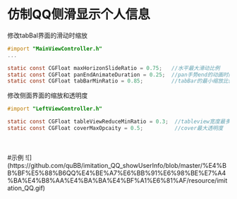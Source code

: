 # 仿制QQ侧滑显示个人信息


修改tabBal界面的滑动时缩放
```objective-c
#import "MainViewController.h"
...

static const CGFloat maxHorizonSlideRatio = 0.75;   //水平最大滑动比例
static const CGFloat panEndAnimateDuration = 0.25;  //pan手势end的动画时间
static const CGFloat tabBarMinRatio = 0.85;         //tabBar的最小缩放比例
```



修改侧面界面的缩放和透明度
```objective-c
#import "LeftViewController.h"

static const CGFloat tableViewReduceMinRatio = 0.3;  //tableview宽度最多能减小的的比例
static const CGFloat coverMaxOpcaity = 0.5;          //cover最大透明度
```

<br>
<br>
#示例
![] (https://github.com/quBB/imitation_QQ_showUserInfo/blob/master/%E4%BB%BF%E5%88%B6QQ%E4%BE%A7%E6%BB%91%E6%98%BE%E7%A4%BA%E4%B8%AA%E4%BA%BA%E4%BF%A1%E6%81%AF/resource/imitation_QQ.gif)
